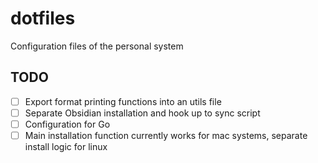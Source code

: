 # dotfiles
Configuration files of the personal system

## TODO

- [ ] Export format printing functions into an utils file
- [ ] Separate Obsidian installation and hook up to sync script
- [ ] Configuration for Go
- [ ] Main installation function currently works for mac systems, separate install logic for linux
